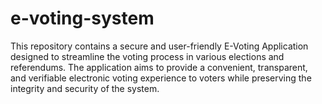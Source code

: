 # e-voting-system
This repository contains a secure and user-friendly E-Voting Application designed to streamline the voting process in various elections and referendums. The application aims to provide a convenient, transparent, and verifiable electronic voting experience to voters while preserving the integrity and security of the system.
